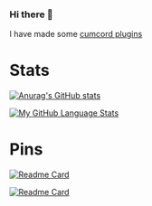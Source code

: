 ### Hi there 👋

I have made some [cumcord plugins](https://github.com/e-boi/cumcord-plugins)

# Stats

[![Anurag's GitHub stats](https://github-readme-stats.vercel.app/api?username=e-boi&theme=tokyonight&show_icons=true)](https://github.com/anuraghazra/github-readme-stats)

[![My GitHub Language Stats](https://github-readme-stats.vercel.app/api/top-langs/?username=E-boi&theme=tokyonight)](https://github.com/anuraghazra/github-readme-stats)

# Pins

[![Readme Card](https://github-readme-stats.vercel.app/api/pin/?username=e-boi&repo=periljs&theme=tokyonight&show_owner=true)](https://github.com/anuraghazra/github-readme-stats)

[![Readme Card](https://github-readme-stats.vercel.app/api/pin/?username=e-boi&repo=cumcord-plugins&theme=tokyonight&show_owner=true)](https://github.com/anuraghazra/github-readme-stats)
